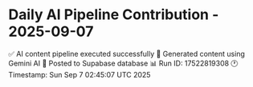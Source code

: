 # Daily AI Pipeline Contribution - 2025-09-07

✅ AI content pipeline executed successfully
🤖 Generated content using Gemini AI
💾 Posted to Supabase database
📊 Run ID: 17522819308
🕐 Timestamp: Sun Sep  7 02:45:07 UTC 2025
